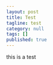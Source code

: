 ```yaml
---
layout: post
title: Test
tagline: test
category: null
tags: []
published: true
---
```

this is a test